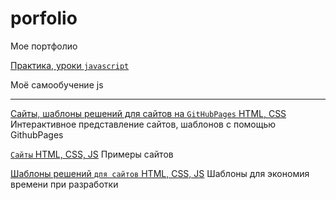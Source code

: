 # porfolio
Мое портфолио

[Практика, уроки `javascript`](https://github.com/Garfildus/js-practice)

Моё самообучение js

----------------------

[Сайты, шаблоны решений для сайтов на `GitHubPages` HTML, CSS](https://github.com/Garfildus/TemplateGitPages)
Интерактивное представление сайтов, шаблонов с помощью GithubPages

[`Сайты` HTML, CSS, JS](https://github.com/Garfildus/Sites)
Примеры сайтов

[Шаблоны решений `для сайтов` HTML, CSS, JS](https://github.com/Garfildus/TemplateForWeb)
Шаблоны для экономия времени при разработки

